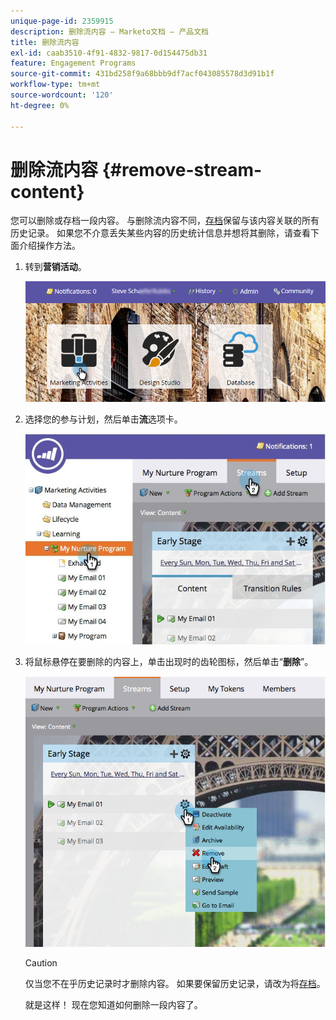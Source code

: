 ```yaml
---
unique-page-id: 2359915
description: 删除流内容 — Marketo文档 — 产品文档
title: 删除流内容
exl-id: caab3510-4f91-4832-9817-0d154475db31
feature: Engagement Programs
source-git-commit: 431bd258f9a68bbb9df7acf043085578d3d91b1f
workflow-type: tm+mt
source-wordcount: '120'
ht-degree: 0%

---
```


# 删除流内容 {#remove-stream-content}

您可以删除或存档一段内容。 与删除流内容不同，[存档](/help/marketo/product-docs/email-marketing/drip-nurturing/using-stream-content/archive-and-unarchive-stream-content.md)保留与该内容关联的所有历史记录。 如果您不介意丢失某些内容的历史统计信息并想将其删除，请查看下面介绍操作方法。

1. 转到&#x200B;**营销活动**。

   ![](assets/login-marketing-activities-1.png)

1. 选择您的参与计划，然后单击&#x200B;**流**&#x200B;选项卡。

   ![](assets/cloneasteam-3.jpg)

1. 将鼠标悬停在要删除的内容上，单击出现时的齿轮图标，然后单击“**删除**”。

   ![](assets/image2014-9-15-17-3a38-3a15.png)

   >[!CAUTION]
   >
   >仅当您不在乎历史记录时才删除内容。 如果要保留历史记录，请改为将[存档](/help/marketo/product-docs/email-marketing/drip-nurturing/using-stream-content/archive-and-unarchive-stream-content.md)。

   就是这样！ 现在您知道如何删除一段内容了。
